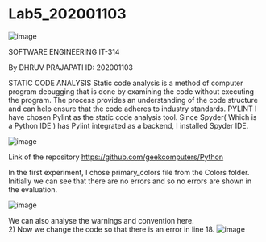 # Lab5_202001103

![image](https://user-images.githubusercontent.com/77314766/225271315-1ef8bf29-2b79-45df-b814-dd72442b8bdb.png)


SOFTWARE
ENGINEERING 
IT-314

By DHRUV PRAJAPATI
ID: 202001103








	
STATIC CODE ANALYSIS
Static code analysis is a method of computer program debugging that is done by examining the code without executing the program. The process provides an understanding of the code structure and can help ensure that the code adheres to industry standards.
PYLINT
I have chosen Pylint as the static code analysis tool. Since Spyder( Which is a Python IDE )  has Pylint integrated as a backend, I installed Spyder IDE.

![image](https://user-images.githubusercontent.com/77314766/225271530-c097ff41-6908-4c78-89e9-772f24a4f18d.png)

Link of the repository
https://github.com/geekcomputers/Python

In the first experiment, I chose primary_colors file from the Colors folder.
Initially we can see that there are no errors and so no errors are shown in the evaluation.

![image](https://user-images.githubusercontent.com/77314766/225272123-0290f2b9-3a26-47f3-b668-2bf5fbae35aa.png)

We can also analyse the warnings and convention here.<br />
2) Now we change the code so that there is an error in line 18.
![image](https://user-images.githubusercontent.com/77314766/225273499-f6e877b7-5542-4c1b-b4ee-f0430313f4d4.png)



